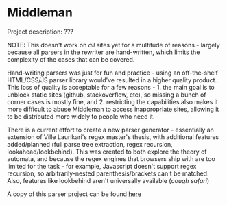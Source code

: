 # Middleman

Project description: ???

NOTE: This doesn't work on *all* sites yet for a multitude of reasons - largely because all parsers in the rewriter are hand-written, which limits the complexity of the cases that can be covered. 

Hand-writing parsers was just for fun and practice - using an off-the-shelf HTML/CSS/JS parser library would've resulted in a higher quality product. This loss of quality is acceptable for a few reasons - 1. the main goal is to unblock static sites (github, stackoverflow, etc), so missing a bunch of corner cases is mostly fine, and 2. restricting the capabilities also makes it more difficult to abuse Middleman to access inappropriate sites, allowing it to be distributed more widely to people who need it.

There is a current effort to create a new parser generator - essentially an extension of Ville Laurikari's regex master's thesis, with additional features added/planned (full parse tree extraction, regex recursion, lookahead/lookbehind). This was created to both explore the theory of automata, and because the regex engines that browsers ship with are too limited for the task - for example, Javascript doesn't support regex recursion, so arbitrarily-nested parenthesis/brackets can't be matched. Also, features like lookbehind aren't universally available (*cough safari*)

A copy of this parser project can be found [here](https://replit.com/@ndrewxie/dfaparse#src)
